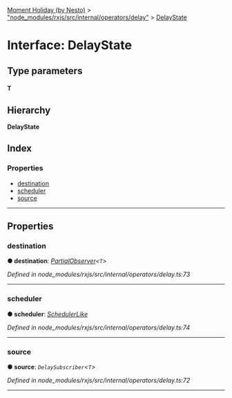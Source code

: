 [Moment Holiday (by Nesto)](../README.md) > ["node_modules/rxjs/src/internal/operators/delay"](../modules/_node_modules_rxjs_src_internal_operators_delay_.md) > [DelayState](../interfaces/_node_modules_rxjs_src_internal_operators_delay_.delaystate.md)

# Interface: DelayState

## Type parameters
#### T 
## Hierarchy

**DelayState**

## Index

### Properties

* [destination](_node_modules_rxjs_src_internal_operators_delay_.delaystate.md#destination)
* [scheduler](_node_modules_rxjs_src_internal_operators_delay_.delaystate.md#scheduler)
* [source](_node_modules_rxjs_src_internal_operators_delay_.delaystate.md#source)

---

## Properties

<a id="destination"></a>

###  destination

**● destination**: *[PartialObserver](../modules/_node_modules_rxjs_src_internal_types_.md#partialobserver)<`T`>*

*Defined in node_modules/rxjs/src/internal/operators/delay.ts:73*

___
<a id="scheduler"></a>

###  scheduler

**● scheduler**: *[SchedulerLike](_node_modules_rxjs_src_internal_types_.schedulerlike.md)*

*Defined in node_modules/rxjs/src/internal/operators/delay.ts:74*

___
<a id="source"></a>

###  source

**● source**: *`DelaySubscriber`<`T`>*

*Defined in node_modules/rxjs/src/internal/operators/delay.ts:72*

___

